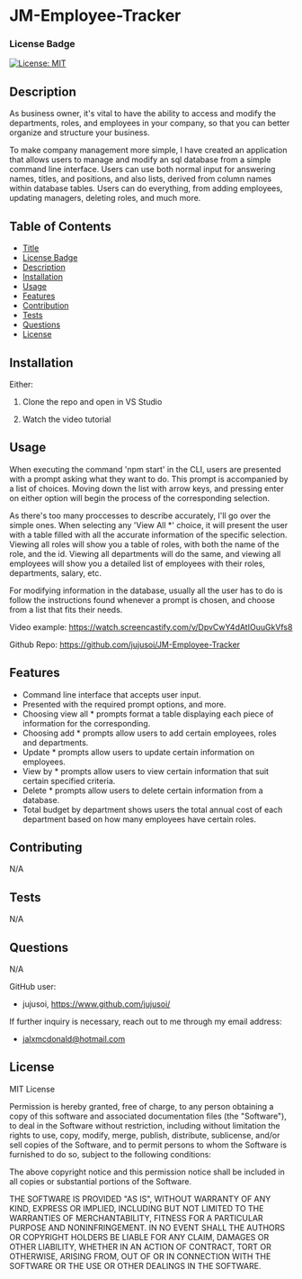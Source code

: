 # JM-Employee-Tracker
### License Badge
[![License: MIT](https://img.shields.io/badge/License-MIT-yellow.svg)](https://opensource.org/licenses/MIT)

## Description

As business owner, it's vital to have the ability to access and modify the departments, roles, and employees in your company, so that you can better organize and structure your business. 

To make company management more simple, I have created an application that allows users to manage and modify an sql database from a simple command line interface. Users can use both normal input for answering names, titles, and positions, and also lists, derived from column names within database tables. Users can do everything, from adding employees, updating managers, deleting roles, and much more.

## Table of Contents

- [Title](#jm-employee-tracker)
- [License Badge](#license-badge)
- [Description](#description)
- [Installation](#installation)
- [Usage](#usage)
- [Features](#features)
- [Contribution](#contributing)
- [Tests](#tests)
- [Questions](#questions)
- [License](#license)

## Installation

Either: 

1. Clone the repo and open in VS Studio 

2. Watch the video tutorial

## Usage

When executing the command 'npm start' in the CLI, users are presented with a prompt asking what they want to do. This prompt is accompanied by a list of choices. Moving down the list with arrow keys, and pressing enter on either option will begin the process of the corresponding selection.

As there's too many proccesses to describe accurately, I'll go over the simple ones. When selecting any 'View All *' choice, it will present the user with a table filled with all the accurate information of the specific selection. Viewing all roles will show you a table of roles, with both the name of the role, and the id. Viewing all departments will do the same, and viewing all employees will show you a detailed list of employees with their roles, departments, salary, etc. 

For modifying information in the database, usually all the user has to do is follow the instructions found whenever a prompt is chosen, and choose from a list that fits their needs.

Video example:
https://watch.screencastify.com/v/DpvCwY4dAtIOuuGkVfs8

Github Repo: 
https://github.com/jujusoi/JM-Employee-Tracker

## Features

- Command line interface that accepts user input.
- Presented with the required prompt options, and more.
- Choosing view all * prompts format a table displaying each piece of information for the corresponding.
- Choosing add * prompts allow users to add certain employees, roles and departments.
- Update * prompts allow users to update certain information on employees.
- View by * prompts allow users to view certain information that suit certain specified criteria.
- Delete * prompts allow users to delete certain information from a database.
- Total budget by department shows users the total annual cost of each department based on how many employees have certain roles.

## Contributing

N/A

## Tests

N/A

## Questions

N/A

GitHub user:
- jujusoi, https://www.github.com/jujusoi/

If further inquiry is necessary, reach out to me through my email address: 
- jalxmcdonald@hotmail.com

## License

MIT License

Permission is hereby granted, free of charge, to any person obtaining a copy of this software and associated documentation files (the "Software"), to deal in the Software without restriction, including without limitation the rights to use, copy, modify, merge, publish, distribute, sublicense, and/or sell copies of the Software, and to permit persons to whom the Software is furnished to do so, subject to the following conditions:

The above copyright notice and this permission notice shall be included in all copies or substantial portions of the Software.
    
THE SOFTWARE IS PROVIDED "AS IS", WITHOUT WARRANTY OF ANY KIND, EXPRESS OR IMPLIED, INCLUDING BUT NOT LIMITED TO THE WARRANTIES OF MERCHANTABILITY, FITNESS FOR A PARTICULAR PURPOSE AND NONINFRINGEMENT. IN NO EVENT SHALL THE AUTHORS OR COPYRIGHT HOLDERS BE LIABLE FOR ANY CLAIM, DAMAGES OR OTHER LIABILITY, WHETHER IN AN ACTION OF CONTRACT, TORT OR OTHERWISE, ARISING FROM, OUT OF OR IN CONNECTION WITH THE SOFTWARE OR THE USE OR OTHER DEALINGS IN THE SOFTWARE.
  